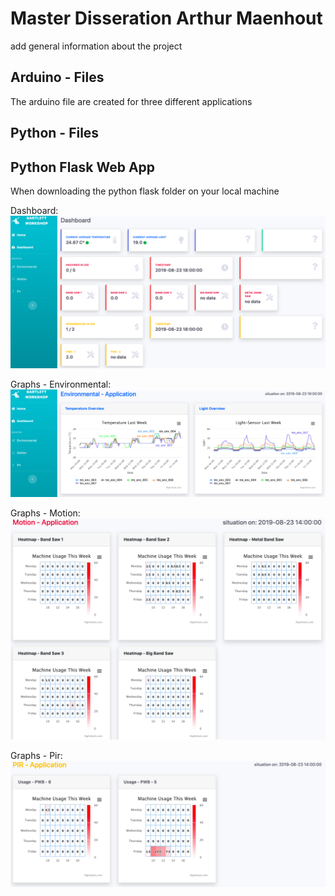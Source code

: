 # Master Disseration Arthur Maenhout

add general information about the project


## Arduino - Files
The arduino file are created for three different applications


## Python - Files


## Python Flask Web App
When downloading the python flask folder on your local machine

Dashboard: 
![alt text](Images/webpage_dashboard.png "Dashboard")

Graphs - Environmental: 
![alt text](Images/webpage_env.png "Dashboard")

Graphs - Motion: 
![alt text](Images/webpage_mot.png "Dashboard")

Graphs - Pir: 
![alt text](Images/webpage_pir.png "Dashboard")

